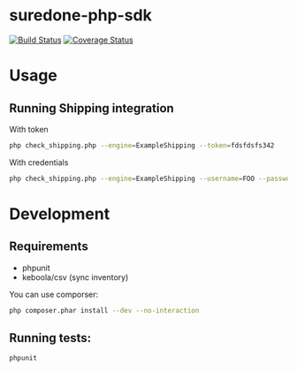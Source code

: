 suredone-php-sdk
================
[![Build Status](https://travis-ci.org/suredone/suredone-php-sdk.png)](https://travis-ci.org/suredone/suredone-php-sdk)
[![Coverage Status](https://coveralls.io/repos/suredone/suredone-php-sdk/badge.png)](https://coveralls.io/r/suredone/suredone-php-sdk)

# Usage

## Running Shipping integration
With token
```sh
php check_shipping.php --engine=ExampleShipping --token=fdsfdsfs342
```

With credentials
```sh
php check_shipping.php --engine=ExampleShipping --username=FOO --password=BAR
```

# Development

## Requirements
 - phpunit
 - keboola/csv (sync inventory)

You can use comporser:
```sh
php composer.phar install --dev --no-interaction
```

## Running tests:
```sh
phpunit
```
